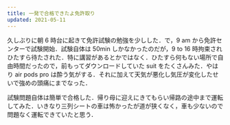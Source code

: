 ```yaml
---
title: 一発で合格できたよ免許取り
updated: 2021-05-11
---
```


久しぶりに朝 6 時台に起きて免許試験の勉強を少しした．で，9 am から免許センターで試験開始．試験自体は 50min しかなかったのだが，9 to 16 時拘束されひたすら待たされた．特に講習があるとかではなく．ひたすら何もない場所で自由時間だったので，前もってダウンロードしていた suit をたくさんみた．やはり air pods pro は酔う気がする．それに加えて天気が悪化し気圧が変化したせいで強めの頭痛にまでなった．

試験問題自体は簡単で合格した．帰り母に迎えにきてもらい帰路の途中まで運転してみた．いきなり三列シートの車は怖かったが道が狭くなく，車も少ないので問題なく運転できていたと思う．

